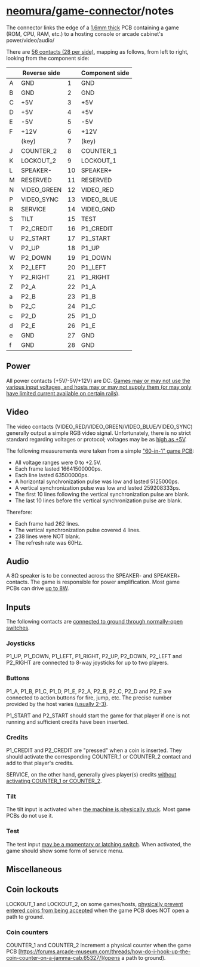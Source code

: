 # [neomura/game-connector](./readme.md)/notes

The connector links the edge of a [1.6mm thick](https://oshpark.com/shared_projects/KrFAoVRl) PCB containing a game (ROM, CPU, RAM, etc.) to a hosting console or arcade cabinet's power/video/audio/

There are [56 contacts (28 per side)](https://wiki.neogeodev.org/index.php?title=JAMMA_connector_pinout#JAMMA_pinout), mapping as follows, from left to right, looking from the component side:

|   | Reverse side |    | Component side |
| - | ------------ | -- | -------------- |
| A | GND          | 1  | GND            |
| B | GND          | 2  | GND            |
| C | +5V          | 3  | +5V            |
| D | +5V          | 4  | +5V            |
| E | -5V          | 5  | -5V            |
| F | +12V         | 6  | +12V           |
|   | (key)        | 7  | (key)          |
| J | COUNTER_2    | 8  | COUNTER_1      |
| K | LOCKOUT_2    | 9  | LOCKOUT_1      |
| L | SPEAKER-     | 10 | SPEAKER+       |
| M | RESERVED     | 11 | RESERVED       |
| N | VIDEO_GREEN  | 12 | VIDEO_RED      |
| P | VIDEO_SYNC   | 13 | VIDEO_BLUE     |
| R | SERVICE      | 14 | VIDEO_GND      |
| S | TILT         | 15 | TEST           |
| T | P2_CREDIT    | 16 | P1_CREDIT      |
| U | P2_START     | 17 | P1_START       |
| V | P2_UP        | 18 | P1_UP          |
| W | P2_DOWN      | 19 | P1_DOWN        |
| X | P2_LEFT      | 20 | P1_LEFT        |
| Y | P2_RIGHT     | 21 | P1_RIGHT       |
| Z | P2_A         | 22 | P1_A           |
| a | P2_B         | 23 | P1_B           |
| b | P2_C         | 24 | P1_C           |
| c | P2_D         | 25 | P1_D           |
| d | P2_E         | 26 | P1_E           |
| e | GND          | 27 | GND            |
| f | GND          | 28 | GND            |

## Power

All power contacts (+5V/-5V/+12V) are DC.  [Games may or may not use the various input voltages, and hosts may or may not supply them (or may only have limited current available on certain rails)](https://forums.arcade-museum.com/threads/the-mystery-of-5-volts.419936/).

## Video

The video contacts (VIDEO_RED/VIDEO_GREEN/VIDEO_BLUE/VIDEO_SYNC) generally output a simple RGB video signal.  Unfortunately, there is no strict standard regarding voltages or protocol; voltages may be as [high as +5V](http://forum.arcadecontrols.com/index.php?topic=31120.0).

The following measurements were taken from a simple ["60-in-1" game PCB](https://www.ebay.co.uk/itm/234199084333?epid=0&hash=item36875a6d2d:g:Y1EAAOSwZzlhSuSM):

- All voltage ranges were 0 to +2.5V.
- Each frame lasted 16641500000ps.
- Each line lasted 63500000ps.
- A horizontal synchronization pulse was low and lasted 5125000ps.
- A vertical synchronization pulse was low and lasted 259208333ps.
- The first 10 lines following the vertical synchronization pulse are blank.
- The last 10 lines before the vertical synchronization pulse are blank.

Therefore:

- Each frame had 262 lines.
- The vertical synchronization pulse covered 4 lines.
- 238 lines were NOT blank.
- The refresh rate was 60Hz.

## Audio

A 8Ω speaker is to be connected across the SPEAKER- and SPEAKER+ contacts.  The game is responsible for power amplification.  Most game PCBs can drive [up to 8W](https://forums.arcade-museum.com/threads/maximum-wattage-on-a-jamma-cab.311089/).

## Inputs

The following contacts are [connected to ground through normally-open switches](https://www.thegeekpub.com/279928/jamma-pinout-pdf#JAMMA_FUNCTIONAL_DIAGRAM).

### Joysticks

P1_UP, P1_DOWN, P1_LEFT, P1_RIGHT, P2_UP, P2_DOWN, P2_LEFT and P2_RIGHT are connected to 8-way joysticks for up to two players.

### Buttons

P1_A, P1_B, P1_C, P1_D, P1_E, P2_A, P2_B, P2_C, P2_D and P2_E are connected to action buttons for fire, jump, etc.  The precise number provided by the host varies [(usually 2-3)](http://forum.arcadecontrols.com/index.php?topic=139537.0).

P1_START and P2_START should start the game for that player if one is not running and sufficient credits have been inserted.

### Credits

P1_CREDIT and P2_CREDIT are "pressed" when a coin is inserted.  They should activate the corresponding COUNTER_1 or COUNTER_2 contact and add to that player's credits.

SERVICE, on the other hand, generally gives player(s) credits [without activating COUNTER_1 or COUNTER_2](https://wiki.arcadeotaku.com/w/JAMMA).

### Tilt

The tilt input is activated when [the machine is physically stuck](https://allpinouts.org/pinouts/connectors/buses/jamma-japanese-arcade-machine-manufacturers-association/).  Most game PCBs do not use it.

### Test

The test input [may be a momentary or latching switch](https://forums.arcade-museum.com/threads/jamma-test-service-switch-question.73066/).  When activated, the game should show some form of service menu.

## Miscellaneous

## Coin lockouts

LOCKOUT_1 and LOCKOUT_2, on some games/hosts, [physically prevent entered coins from being accepted](https://wiki.neogeodev.org/index.php?title=Coin_lockout) when the game PCB does NOT open a path to ground.

### Coin counters

COUNTER_1 and COUNTER_2 increment a physical counter when the game PCB [https://forums.arcade-museum.com/threads/how-do-i-hook-up-the-coin-counter-on-a-jamma-cab.65327/](opens a path to ground).
